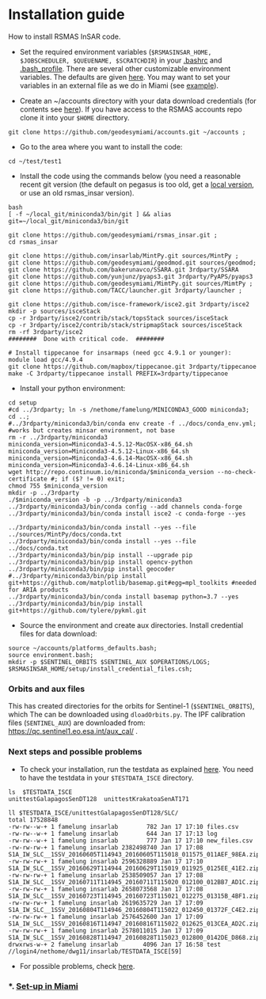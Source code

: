# Installation guide
How to install RSMAS InSAR code.

* Set the required environment variables (`$RSMASINSAR_HOME, $JOBSCHEDULER, $QUEUENAME, $SCRATCHDIR`) in your [.bashrc](https://github.com/falkamelung/rsmas_insar/blob/master/docs/bashrc_contents.md) 
and [.bash_profile](./bash_profile.md). There are several other customizable environment variables. The defaults are given [here](./custom_variables.md). You may want to set your variables in an external file as we do in Miami (see [example](https://gist.github.com/falkamelung/f1281c38e301a3296ab0483f946cac4b)).

* Create an ~/accounts directory with your data download credentials (for contents see [here](./accounts_info.md)). If you have access to the RSMAS accounts repo clone it into your `$HOME` directtory.

```
git clone https://github.com/geodesymiami/accounts.git ~/accounts ;
```

* Go to the area where you want to install the code:

```
cd ~/test/test1
```

* Install the code using the commands below (you need a reasonable recent git version (the default on pegasus is too old, get a [local version](./install_git.md), or use an old rsmas_insar version). 

```
bash
[ -f ~/local_git/miniconda3/bin/git ] && alias git=~/local_git/miniconda3/bin/git	

git clone https://github.com/geodesymiami/rsmas_insar.git ;
cd rsmas_insar

git clone https://github.com/insarlab/MintPy.git sources/MintPy ;
git clone https://github.com/geodesymiami/geodmod.git sources/geodmod;
git clone https://github.com/bakerunavco/SSARA.git 3rdparty/SSARA
git clone https://github.com/yunjunz/pyaps3.git 3rdparty/PyAPS/pyaps3
git clone https://github.com/geodesymiami/MimtPy.git sources/MimtPy ;
git clone https://github.com/TACC/launcher.git 3rdparty/launcher ;

git clone https://github.com/isce-framework/isce2.git 3rdparty/isce2
mkdir -p sources/isceStack
cp -r 3rdparty/isce2/contrib/stack/topsStack sources/isceStack
cp -r 3rdparty/isce2/contrib/stack/stripmapStack sources/isceStack
rm -rf 3rdparty/isce2
########  Done with critical code.  ########

# Install tippecanoe for insarmaps (need gcc 4.9.1 or younger):
module load gcc/4.9.4
git clone https://github.com/mapbox/tippecanoe.git 3rdparty/tippecanoe
make -C 3rdparty/tippecanoe install PREFIX=3rdparty/tippecanoe
```
* Install your python environment:
```
cd setup
#cd ../3rdparty; ln -s /nethome/famelung/MINICONDA3_GOOD miniconda3; cd ..; 
#../3rdparty/miniconda3/bin/conda env create -f ../docs/conda_env.yml; #works but creates minsar environment, not base
rm -r ../3rdparty/miniconda3
miniconda_version=Miniconda3-4.5.12-MacOSX-x86_64.sh
miniconda_version=Miniconda3-4.5.12-Linux-x86_64.sh
miniconda_version=Miniconda3-4.6.14-MacOSX-x86_64.sh
miniconda_version=Miniconda3-4.6.14-Linux-x86_64.sh
wget http://repo.continuum.io/miniconda/$miniconda_version --no-check-certificate #; if ($? != 0) exit; 
chmod 755 $miniconda_version
mkdir -p ../3rdparty
./$miniconda_version -b -p ../3rdparty/miniconda3
../3rdparty/miniconda3/bin/conda config --add channels conda-forge
../3rdparty/miniconda3/bin/conda install isce2 -c conda-forge --yes

../3rdparty/miniconda3/bin/conda install --yes --file ../sources/MintPy/docs/conda.txt
../3rdparty/miniconda3/bin/conda install --yes --file ../docs/conda.txt
../3rdparty/miniconda3/bin/pip install --upgrade pip
../3rdparty/miniconda3/bin/pip install opencv-python
../3rdparty/miniconda3/bin/pip install geocoder
#../3rdparty/miniconda3/bin/pip install git+https://github.com/matplotlib/basemap.git#egg=mpl_toolkits #needed for ARIA products
../3rdparty/miniconda3/bin/conda install basemap python=3.7 --yes
../3rdparty/miniconda3/bin/pip install git+https://github.com/tylere/pykml.git
```
* Source the environment and create aux directories. Install credential files for data download:
```
source ~/accounts/platforms_defaults.bash;
source environment.bash;
mkdir -p $SENTINEL_ORBITS $SENTINEL_AUX $OPERATIONS/LOGS;
$RSMASINSAR_HOME/setup/install_credential_files.csh;
```

### Orbits and aux files
This has created directories for the orbits for Sentinel-1 (`$SENTINEL_ORBITS`), which The can be downloaded using `dloadOrbits.py`. The IPF calibration files (`SENTINEL_AUX`) are downloaded from: https://qc.sentinel1.eo.esa.int/aux_cal/ .
### Next steps and possible problems
* To check your installation, run the testdata as explained [here](https://github.com/geodesymiami/rsmas_insar/wiki/Testing-the-code). You need to have the testdata in your `$TESTDATA_ISCE` directory.

```
ls  $TESTDATA_ISCE
unittestGalapagosSenDT128  unittestKrakatoaSenAT171

ll $TESTDATA_ISCE/unittestGalapagosSenDT128/SLC/
total 17528848
-rw-rw--w-+ 1 famelung insarlab        782 Jan 17 17:10 files.csv
-rw-rw--w-+ 1 famelung insarlab        644 Jan 17 17:13 log
-rw-rw--w-+ 1 famelung insarlab        777 Jan 17 17:10 new_files.csv
-rw-rw-rw-+ 1 famelung insarlab 2382498740 Jan 17 17:08 S1A_IW_SLC__1SSV_20160605T114943_20160605T115018_011575_011AEF_98EA.zip
-rw-rw-rw-+ 1 famelung insarlab 2596328889 Jan 17 17:10 S1A_IW_SLC__1SSV_20160629T114944_20160629T115019_011925_0125EE_41E2.zip
-rw-rw-rw-+ 1 famelung insarlab 2538509057 Jan 17 17:08 S1A_IW_SLC__1SSV_20160711T114945_20160711T115020_012100_012BB7_AD1C.zip
-rw-rw-rw-+ 1 famelung insarlab 2658073568 Jan 17 17:08 S1A_IW_SLC__1SSV_20160723T114945_20160723T115021_012275_01315B_4BF1.zip
-rw-rw-rw-+ 1 famelung insarlab 2619635729 Jan 17 17:09 S1A_IW_SLC__1SSV_20160804T114946_20160804T115022_012450_01372F_C4E2.zip
-rw-rw-rw-+ 1 famelung insarlab 2576452600 Jan 17 17:09 S1A_IW_SLC__1SSV_20160816T114947_20160816T115022_012625_013CEA_AD2C.zip
-rw-rw-rw-+ 1 famelung insarlab 2578011015 Jan 17 17:09 S1A_IW_SLC__1SSV_20160828T114947_20160828T115023_012800_0142DE_D868.zip
drwxrws-w-+ 2 famelung insarlab       4096 Jan 17 16:58 test
//login4/nethome/dwg11/insarlab/TESTDATA_ISCE[59]
```
* For possible problems, check [here](https://github.com/geodesymiami/rsmas_insar/blob/master/setup/installation_issues.md).


### *. [Set-up in Miami](./set_up_miami.md) ###

